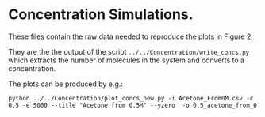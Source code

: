 # Concentration Simulations.

These files contain the raw data needed to reproduce the plots in Figure 2.

They are the the output of the script `../../Concentration/write_concs.py` which extracts the number of molecules in the system and converts to a concentration.

The plots can be produced by e.g.:

```
python ../../Concentration/plot_concs_new.py -i Acetone_From0M.csv -c 0.5 -e 5000 --title "Acetone from 0.5M" --yzero  -o 0.5_acetone_from_0
```